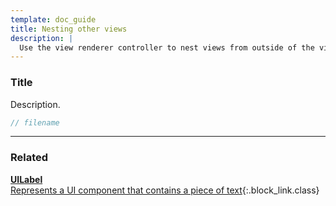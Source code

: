 ```yaml
---
template: doc_guide
title: Nesting other views
description: |
  Use the view renderer controller to nest views from outside of the view hierarchy.
---
```


<section>

### Title

Description.

</section>

```typescript
// filename
```

---

<footer>

### Related

[**UILabel**<br>Represents a UI component that contains a piece of text](/docs/ref/UILabel){:.block_link.class}

</footer>
